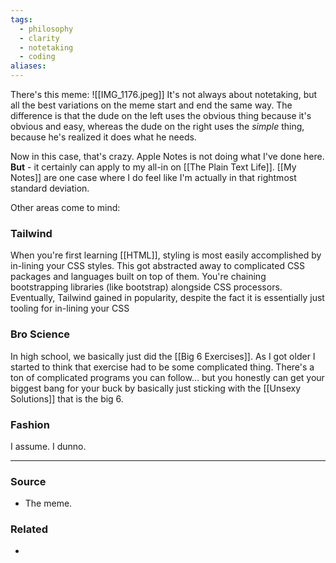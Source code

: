 ```yaml
---
tags:
  - philosophy
  - clarity
  - notetaking
  - coding
aliases:
---
```

There's this meme:
![[IMG_1176.jpeg]]
It's not always about notetaking, but all the best variations on the meme start and end the same way. The difference is that the dude on the left uses the obvious thing because it's obvious and easy, whereas the dude on the right uses the *simple* thing, because he's realized it does what he needs. 

Now in this case, that's crazy. Apple Notes is not doing what I've done here. **But** - it certainly can apply to my all-in on [[The Plain Text Life]]. [[My Notes]] are one case where I do feel like I'm actually in that rightmost standard deviation. 

Other areas come to mind:
### Tailwind 
When you're first learning [[HTML]], styling is most easily accomplished by in-lining your CSS styles. This got abstracted away to complicated CSS packages and languages built on top of them. You're chaining bootstrapping libraries (like bootstrap) alongside CSS processors. Eventually, Tailwind gained in popularity, despite the fact it is essentially just tooling for in-lining your CSS
### Bro Science
In high school, we basically just did the [[Big 6 Exercises]]. As I got older I started to think that exercise had to be some complicated thing. There's a ton of complicated programs you can follow... but you honestly can get your biggest bang for your buck by basically just sticking with the [[Unsexy Solutions]] that is the big 6.
### Fashion
I assume. I dunno.
****
### Source
- The meme.
### Related
- 